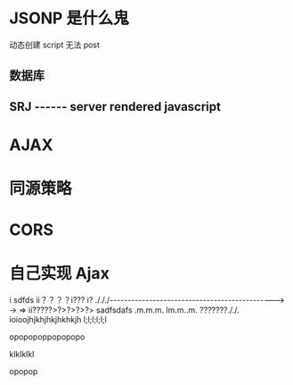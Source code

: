 # JSONP 是什么鬼

动态创建 script 无法 post

## 数据库

## SRJ ------ server rendered javascript

# AJAX

# 同源策略

# CORS

# 自己实现 Ajax

i
sdfds
ii？？？？i???
i?
./././----------------------------------------------> -> =>
ii?????>?>?>?>?>
sadfsdafs
.m.m.m.
lm.m..m.
???????././.
ioioojhjkhjhkjhkhkjh
l;l;l;l;l;l

opopopoppopopopo

klklklkl

opopop
